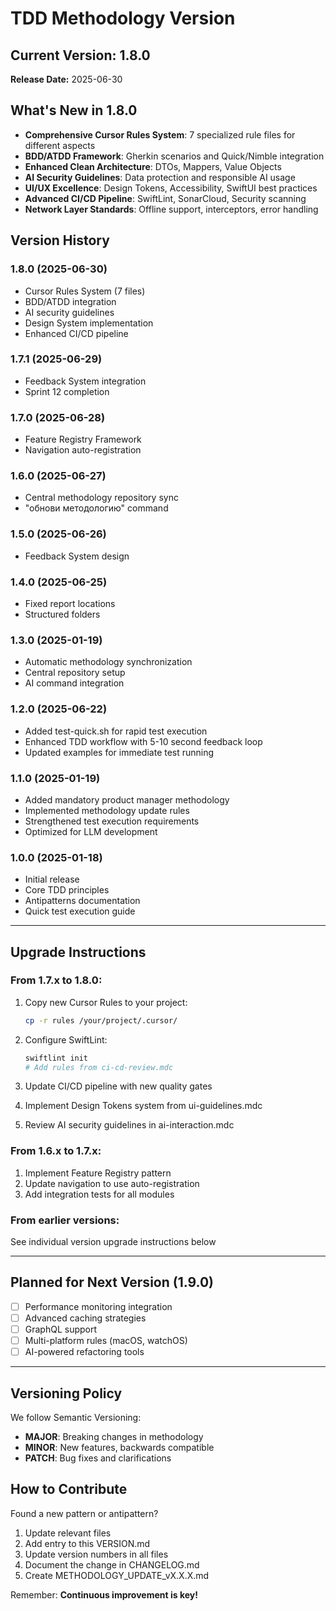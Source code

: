 # TDD Methodology Version

## Current Version: 1.8.0
**Release Date:** 2025-06-30

## What's New in 1.8.0
- **Comprehensive Cursor Rules System**: 7 specialized rule files for different aspects
- **BDD/ATDD Framework**: Gherkin scenarios and Quick/Nimble integration
- **Enhanced Clean Architecture**: DTOs, Mappers, Value Objects
- **AI Security Guidelines**: Data protection and responsible AI usage
- **UI/UX Excellence**: Design Tokens, Accessibility, SwiftUI best practices
- **Advanced CI/CD Pipeline**: SwiftLint, SonarCloud, Security scanning
- **Network Layer Standards**: Offline support, interceptors, error handling

## Version History

### 1.8.0 (2025-06-30)
- Cursor Rules System (7 files)
- BDD/ATDD integration
- AI security guidelines
- Design System implementation
- Enhanced CI/CD pipeline

### 1.7.1 (2025-06-29)
- Feedback System integration
- Sprint 12 completion

### 1.7.0 (2025-06-28)
- Feature Registry Framework
- Navigation auto-registration

### 1.6.0 (2025-06-27)
- Central methodology repository sync
- "обнови методологию" command

### 1.5.0 (2025-06-26)
- Feedback System design

### 1.4.0 (2025-06-25)
- Fixed report locations
- Structured folders

### 1.3.0 (2025-01-19)
- Automatic methodology synchronization
- Central repository setup
- AI command integration

### 1.2.0 (2025-06-22)
- Added test-quick.sh for rapid test execution
- Enhanced TDD workflow with 5-10 second feedback loop
- Updated examples for immediate test running

### 1.1.0 (2025-01-19)
- Added mandatory product manager methodology
- Implemented methodology update rules
- Strengthened test execution requirements
- Optimized for LLM development

### 1.0.0 (2025-01-18)
- Initial release
- Core TDD principles
- Antipatterns documentation
- Quick test execution guide

---

## Upgrade Instructions

### From 1.7.x to 1.8.0:
1. Copy new Cursor Rules to your project:
   ```bash
   cp -r rules /your/project/.cursor/
   ```

2. Configure SwiftLint:
   ```bash
   swiftlint init
   # Add rules from ci-cd-review.mdc
   ```

3. Update CI/CD pipeline with new quality gates

4. Implement Design Tokens system from ui-guidelines.mdc

5. Review AI security guidelines in ai-interaction.mdc

### From 1.6.x to 1.7.x:
1. Implement Feature Registry pattern
2. Update navigation to use auto-registration
3. Add integration tests for all modules

### From earlier versions:
See individual version upgrade instructions below

---

## Planned for Next Version (1.9.0)

- [ ] Performance monitoring integration
- [ ] Advanced caching strategies
- [ ] GraphQL support
- [ ] Multi-platform rules (macOS, watchOS)
- [ ] AI-powered refactoring tools

---

## Versioning Policy

We follow Semantic Versioning:
- **MAJOR**: Breaking changes in methodology
- **MINOR**: New features, backwards compatible
- **PATCH**: Bug fixes and clarifications

## How to Contribute

Found a new pattern or antipattern? 
1. Update relevant files
2. Add entry to this VERSION.md
3. Update version numbers in all files
4. Document the change in CHANGELOG.md
5. Create METHODOLOGY_UPDATE_vX.X.X.md

Remember: **Continuous improvement is key!** 